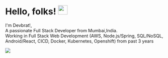 # Hello, folks! <img src="https://raw.githubusercontent.com/MartinHeinz/MartinHeinz/master/wave.gif" width="30px"> 
I'm Devbrat!, <br>
A passionate Full Stack Developer from Mumbai,India.<br>
Working in Full Stack Web Development (AWS, Node.js/Spring, SQL/NoSQL, Android/React, CICD, Docker, Kubernetes, Openshift) from past 3 years
<br>

<img align="center" src="https://github-readme-stats.vercel.app/api/?username=itsdevbrat&theme=radical" />
